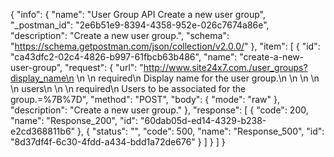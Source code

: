{
  "info": {
    "name": "User Group API Create a new user group",
    "_postman_id": "2e6b51e9-8394-4358-952e-026c7674a86e",
    "description": "Create a new user group.",
    "schema": "https://schema.getpostman.com/json/collection/v2.0.0/"
  },
  "item": [
    {
      "id": "ca43dfc2-02c4-4826-b997-61fbcb63b486",
      "name": "create-a-new-user-group",
      "request": {
        "url": "http://www.site24x7.com./user_groups?display_name\n        \n        \n            required\n            Display name for the user group.\n        \n    \n    \n        \n        users\n        \n        \n            required\n            Users to be associated for the group.=%7B%7D",
        "method": "POST",
        "body": {
          "mode": "raw"
        },
        "description": "Create a new user group."
      },
      "response": [
        {
          "code": 200,
          "name": "Response_200",
          "id": "60dab05d-ed14-4329-b238-e2cd368811b6"
        },
        {
          "status": "",
          "code": 500,
          "name": "Response_500",
          "id": "8d37df4f-6c30-4fdd-a434-bdd1a72de676"
        }
      ]
    }
  ]
}